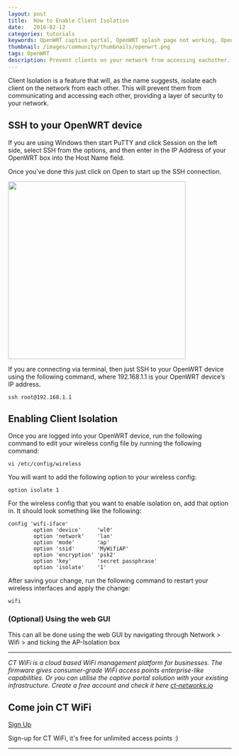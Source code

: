 ```yaml
---
layout: post
title:  How to Enable Client Isolation
date:   2016-02-12
categories: tutorials
keywords: OpenWRT captive portal, OpenWRT splash page not working, OpenWRT splash page template, OpenWRT splash page free, OpenWRT splash page html, OpenWRT splash page hosting, OpenMesh captive portal, OpenMesh splash page not working, OpenMesh splash page template, OpenMesh splash page free, OpenMesh splash page html, OpenMesh splash page hosting, DD-WRT
thumbnail: /images/community/thumbnails/openwrt.png
tags: OpenWRT
description: Prevent clients on your network from accessing eachother.
---
```


Client Isolation is a feature that will, as the name suggests, isolate each client on the network from each other. This will prevent them from communicating and accessing each other, providing a layer of security to your network.

## SSH to your OpenWRT device

If you are using Windows then start PuTTY and click Session on the left side, select SSH from the options, and then enter in the IP Address of your OpenWRT box into the Host Name field. 

Once you’ve done this just click on Open to start up the SSH connection.

<div class="mdl-typography--text-center">
  <img src="/images/community/tutorials/openwrt/puttyconfig.png" width="400px">
</div>

If you are connecting via terminal, then just SSH to your OpenWRT device using the following command, where 192.168.1.1 is your OpenWRT device’s IP address.

`ssh root@192.168.1.1`

## Enabling Client Isolation

Once you are logged into your OpenWRT device, run the following command to edit your wireless config file by running the following command:

`vi /etc/config/wireless`

You will want to add the following option to your wireless config:

`option isolate 1`

For the wireless config that you want to enable isolation on, add that option in. It should look something like the following:


    config 'wifi-iface'
            option 'device'     'wl0'
            option 'network'    'lan'
            option 'mode'       'ap'
            option 'ssid'       'MyWifiAP'
            option 'encryption' 'psk2'
            option 'key'        'secret passphrase'
            option 'isolate'    '1'


After saving your change, run the following command to restart your wireless interfaces and apply the change:

`wifi`

### (Optional) Using the web GUI
This can all be done using the web GUI by navigating through Network > Wifi > and ticking the AP-Isolation box

<hr>

*CT WiFi is a cloud based WiFi management platform for businesses. The firmware gives consumer-grade WiFi access points enterprise-like capabilities. Or you can utilise the captive portal solution with your existing infrastructure. Create a free account and check it here <a href="https://ct-networks.io">ct-networks.io</a>*


<div class="mdl-typography--text-center">

<h2>Come join CT WiFi</h2>

<a href="/sign-up" class="button success dst">Sign Up</a><br>

<p>Sign-up for CT WiFi, it's free for unlimited access points :)</p>

<hr>

</div>
